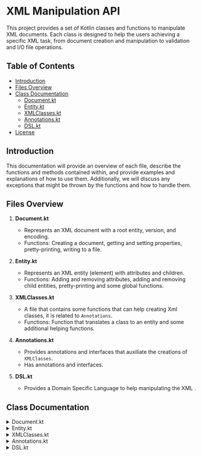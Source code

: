 # XML Manipulation API

This project provides a set of Kotlin classes and functions to manipulate XML documents. Each class is designed to help the users achieving a specific XML task, from document creation and manipulation to validation and I/O file operations.

## Table of Contents

- [Introduction](#introduction)
- [Files Overview](#files-overview)
- [Class Documentation](#class-documentation)
  - [Document.kt](#documentkt)
  - [Entity.kt](#entitykt)
  - [XMLClasses.kt](#xmlclasseskt)
  - [Annotations.kt](#annotationskt)
  - [DSL.kt](#dslkt)
- [License](#license)

## Introduction

This documentation will provide an overview of each file, describe the functions and methods contained within, and provide examples and explanations of how to use them. Additionally, we will discuss any exceptions that might be thrown by the functions and how to handle them.

## Files Overview

1. **Document.kt**
   - Represents an XML document with a root entity, version, and encoding.
   - Functions: Creating a document, getting and setting properties, pretty-printing, writing to a file.
   
2. **Entity.kt**
   - Represents an XML entity (element) with attributes and children.
   - Functions: Adding and removing attributes, adding and removing child entities, pretty-printing and some global functions.
   
3. **XMLClasses.kt**
   - A file that contains some functions that can help creating Xml classes, it is related to `Annotations`.
   - Functions: Function that translates a class to an entity and some additional helping functions.
   
4. **Annotations.kt**
   - Provides annotations and interfaces that auxiliate the creations of `XMLClasses`.
   - Has annotations and interfaces.
   
5. **DSL.kt**
   - Provides a Domain Specific Language to help manipulating the XML .
   
## Class Documentation

<details>

<summary>Document.kt</summary>

### Document.kt

The `Document` class represents a XML document with a root entity, version, and encoding.

#### Constructor
```kotlin
Document(name: String, var version: String, var encoding: String)
```

**Parameters:**
- `name: String`: The name to be given to the root `Entity`.
- `version: String`: The version of the Xml `Document`.
- `encoding: String`: The encoding of the Xml `Document`.
- `entity: Entity`: The root `Entity` of the `Document`.

**Functions:**
- `getVersion(): String`: Gets the version of the document.
- `getEncoding(): String`: Gets the encoding of the document.
- `setVersion(version: String)`: Sets the version of the document.
- `setEncoding(encoding: String)`: Sets the encoding of the document.
- `getRootEntity(): Entity`: Gets the root entity of the document.
- `prettyPrint(): String`: Generates a pretty-printed string representation of the document.
- `writeToFile(fileName: String)`: Writes the document content to a file.

**Exceptions:**
- `IllegalArgumentException`: Thrown if the version or encoding is invalid.
- `IOException`: Thrown if an I/O error occurs while writing to the file.

**Example:**
```kotlin
val doc = Document("rootEntityName", "1.0", "UTF-8")
doc.setVersion("1.1")
doc.setEncoding("ISO-8859-1")
println(doc.prettyPrint())

try {
    doc.writeToFile("document.xml")
} catch (e: IOException) {
    e.printStackTrace()
}
```

</details>
<details>
<summary>Entity.kt</summary>

### Entity.kt
The `Entity` class represents a XML entity with a name, attributes, a parent, and children. It provides various functions to manipulate the entity and its hierarchy.

#### Constructor
```kotlin
Entity(name: String, attributes: LinkedHashMap<String?, String> = linkedMapOf(), parent: Entity? = null)
```

**Parameters:**
- `name: String`: The name of the entity.
- `attributes: LinkedHashMap<String?, String>`: The attributes of the entity as a mutable map that makes a connection between the name of the attribute (key) and the value of the atribute (value). Default is an empty map.
- `parent: Entity?`: The parent entity of the current entity, or null if it has no parent.
- `children: MutableList<Entity>`: The list of its children entities, by default is empty.

**Functions:**
- `getName(): String`:Returns the name of the entity.
- `getAttributes(): MutableMap<String?, String>`: Returns the attributes of the entity as a mutable map.
- `getChildren(): MutableList<Entity>`: Returns the children of the entity as a mutable list.
- `getParent(): Entity?`: Returns the parent of the entity, or null if the entity has no parent.
- `getText(): String`: Returns the text content of the entity. If the entity has only one attribute, and its value is an empty string, it returns the attribute name. Otherwise, returns "Doesn't have text!". 
- `addChildEntity(entity: Entity)`: Adds a child entity to the current entity.
- `removeChildEntity(entity: Entity)`: Removes a child entity from the current entity.
- `addAttribute(attributeName: String, attributeValue: String)`: Adds an attribute to the entity.
- `addText(attributeValue: String)`: Adds a text to the entity.
- `removeAttribute(attribute: String)`: Removes the attribute with the specified name from the entity.
- `changeAttribute(attributeName: String, value: String)`: Changes the value of an existing attribute in the entity.
- `renameAttribute(oldName: String?, newName: String)`: Changes the name of an existing attribute in the entity.
- `toString(): String`: Returns a string representation of the entity, including its name, attributes, parent entity (if any), and children entities.
- `prettyPrint(indentation: Int = 0): String`: Generates a pretty-printed XML representation of the entity and its children.
- `entityList(): MutableList<String>`: Retrieves a list of names of all entities in the hierarchy.
  
**Global Functions:**
- `globalAddAttributeToEntity(entityName: String, attributeName: String, attributeValue: String)`: Adds an attribute to all entities with the specified name, if they don't have any non-blank attributes.
- `globalRenameEntity(entityOldName: String, entityNewName: String)`: Renames an entity with the specified old name to the new name globally throughout the hierarchy.
- `globalRenameAttribute(entityName: String, attributeOldName: String, attributeNewName: String)`: Renames a specified attribute of entities with the given name throughout the hierarchy.
- `globalRemoveEntity(entityName: String)`: Removes an entity with the specified name from the hierarchy except for the root entity.
- `globalRemoveAttribute(entityName: String, attributeName: String)`: Removes a specified attribute from entities with the given name throughout the hierarchy.
- `globalPrintXPath(path: String): String`: Performs a global XPath search on the hierarchy and returns a string containing the XML representation of matching entities.
- `globalXPath(path: String): MutableList<Entity>`: Performs a global XPath search on the hierarchy and returns a list with the matching entities.

**Example:**
```kotlin

```
</details>
<details>
  <summary>XMLClasses.kt</summary>
  
### XMLClasses.kt

The `XMLClasses` file has a group of functions that help to create objects that can be automatically transformed into Entities.

**Functions:**
- `translate(obj: Any): Entity`: Receives an object that will be translated into an entity. This function is used to handle the Annotations. 
- `isValidEntityName(name: String): Boolean`: A helper functions that validates an entity name. In this case the name shouldn't be empty, start with special characters, and shouldn't have some specific characters. 
- `isValidAttributeName(name: String): Boolean`: A helper functions that validates an attribute name. In this case the name shouldn't be empty or have any spaces.
**Exceptions:**
- `IllegalArgumentException`: Thrown if the entity name or any attribute name is not valid or provided during the handling of properties.

**Example:**
```kotlin

```
</details>
<details>
  <summary>Annotations.kt</summary>
  
### Annotations.kt

This document provides an overview of the annotations and interfaces used for XML serialization in Kotlin.

#### Annotations
#### `@XmlEntity`

Marks a class as an XML entity with a specific name.

```kotlin
@Target(AnnotationTarget.CLASS)
annotation class XmlEntity(val name: String)
```

#### `@XmlAttributeName`
Specifies the XML attribute name for a property.

```kotlin
@Target(AnnotationTarget.PROPERTY)
annotation class XmlAttributeName(val name: String)
```

#### `@InlineAttribute`
Marks a property as a description attribute in the XML. The property will not be nested but placed next to the name of the XML entity.

```kotlin
@Target(AnnotationTarget.PROPERTY)
annotation class InlineAttribute
```

#### `@Exclude`
Excludes a property from being serialized to XML.

```kotlin
@Target(AnnotationTarget.PROPERTY)
annotation class Exclude
```

#### `@XmlValueTransformer`
Applies a transformer to a property value during serialization.

```kotlin
@Target(AnnotationTarget.PROPERTY)
annotation class XmlValueTransformer(val transformer: KClass<out Transformer>)
```

#### `@XmlAdapter`
Applies an adapter to a property or class during serialization.

```kotlin
@Target(AnnotationTarget.PROPERTY, AnnotationTarget.CLASS)
annotation class XmlAdapter(val adapter: KClass<out Adapter>)
```
#### Interfaces

#### `Transformer`
- Interface for transforming a string value. Implement this interface to define custom transformation logic.

**Functions:**
- `transform(input: String): String`: Transforms the input string value.

**Exceptions:**
- `IllegalArgumentException` if the input is invalid or transformation fails.

#### `Adapter`
- Interface for adapting an entity after mapping it. Implement this interface to define custom adaptation logic.

**Functions:**
- `adapt(input: Entity): Entity`: Adapts the input entity.

**Exceptions:**
- `IllegalArgumentException` if the input is invalid or adaptation fails.
</details>
<details>
  <summary>DSL.kt</summary>

### DSL.kt

This document provides a dsl to help the XML manipulation.

**Operators:**
- `Division Operator (/)` - This operator lets us find an Entity given an Entity and the name of the children we want to find.

- `Get Operator ([...})` - This operator lets us find the value of a given attribute name.

**Infixes:**
- `isChildOf` - This infix checks if a string is a name of a children entity of a given entity.
- `isAttributeOf` - This infix checks if a string is a name of an attribute of a given entity.
- `fatherOf` - This infix given a list of entities sets all of them as children of another given entity.
- `inlineAttributesOf` - This infix given a linked hashmap sets them as inline attributes of an entity.
- `insideAttributesOf` - This infix given a linked hashmap sets them as inside attributes of an entity.

**Implicit Lambda Instances:**
- `document(name: String, version: String, encoding: String, build: Entity.() -> Unit)`: Creates a document with the given name, version, and encoding, and applies the provided builder function to configure the root entity of the document.
- `Entity.childEntity(name: String, attributes : LinkedHashMap<String?, String>, build: Entity.() -> Unit)`: Adds a child entity with attributes and applies the provided builder function.
- `Entity.attributeName(name: String, value: String)`: Adds an attribute to the entity.
- `Entity.text(textContent: String)`: Adds text content to the entity.

**Example:**
```kotlin
    val documentDSL  = document("plano","1.0", "UTF-8") {
        childEntity("fuc", linkedMapOf("nome" to "Dissertação", "peso" to "60%")) {
            childEntity("help", linkedMapOf("nome" to "Apresentação", "peso" to "20%", "testte" to "20%", "testeeee" to "20%")) {
                attributeName("name", "Gonçalo")
                childEntity("texto", linkedMapOf()){
                    text("Texto bonito")
                }
            }
        }
    }
```
</details>


